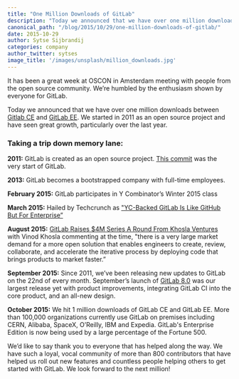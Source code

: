 ```yaml
---
title: "One Million Downloads of GitLab"
description: "Today we announced that we have over one million downloads between Gitlab CE and GitLab EE."
canonical_path: "/blog/2015/10/29/one-million-downloads-of-gitlab/"
date: 2015-10-29
author: Sytse Sijbrandij
categories: company
author_twitter: sytses
image_title: '/images/unsplash/million_downloads.jpg'
---
```


It has been a great week at OSCON in Amsterdam meeting with people from the open source community. We’re humbled by the enthusiasm shown by everyone for GitLab.

Today we announced that we have over one million downloads between [Gitlab CE](/features/#community) and [GitLab EE](/features/#enterprise). We started in 2011 as an open source project and have seen great growth, particularly over the last year.

### Taking a trip down memory lane:

**2011:** GitLab is created as an open source project. [This commit](https://gitlab.com/gitlab-org/gitlab-ce/commit/0f43e98ef8c2da8908b1107f75b67cda2572c2c4) was the very start of GitLab.

<!-- more -->

**2013:** GitLab becomes a bootstrapped company with full-time employees.

**February 2015:** GitLab participates in Y Combinator’s Winter 2015 class

**March 2015:** Hailed by Techcrunch as ["YC-Backed GitLab Is Like GitHub But For Enterprise”](http://techcrunch.com/2015/03/03/the-great-git-debate)

**August 2015:** [GitLab Raises $4M Series A Round From Khosla Ventures](http://techcrunch.com/2015/09/17/gitlab-raises-4m-series-a-round-from-khosla-ventures-for-its-open-source-collaboration-platform/) with Vinod Khosla commenting at the time, "there is a very large market demand for a more open solution that enables engineers to create, review, collaborate, and accelerate the iterative process by deploying code that brings products to market faster.”

**September 2015:** Since 2011, we’ve been releasing new updates to GitLab on the 22nd of every month. September’s launch of [GitLab 8.0](/releases/2015/09/22/gitlab-8-0-released/) was our largest release yet with product improvements, integrating GitLab CI into the core product, and an all-new design.

**October 2015:** We hit 1 million downloads of GitLab CE and GitLab EE. More than 100,000 organizations currently use GitLab on premises including CERN, Alibaba, SpaceX, O’Reilly, IBM and Expedia. GitLab's Enterprise Edition is now being used by a large percentage of the Fortune 500.

We’d like to say thank you to everyone that has helped along the way. We have such a loyal, vocal community of more than 800 contributors that have helped us roll out new features and countless people helping others to get started with GitLab. We look forward to the next million! 
